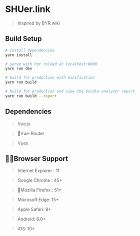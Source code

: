 # SHUer.link

> Inspired by BYR.wiki

## Build Setup

``` bash
# install dependencies
yarn install 

# serve with hot reload at localhost:8080
yarn run dev

# build for production with minification
yarn run build

# build for production and view the bundle analyzer report
yarn run build --report
```

## Dependencies

> Vue.js

> Vue-Router

> Vuex

## Browser Support

> Internet Explorer : 11

> Google Chrome : 45+

> Mozilla Firefox : 51+

> Microsoft Edge: 15+

> Apple Safari: 8+

> Android: 6.0+

> iOS: 10+